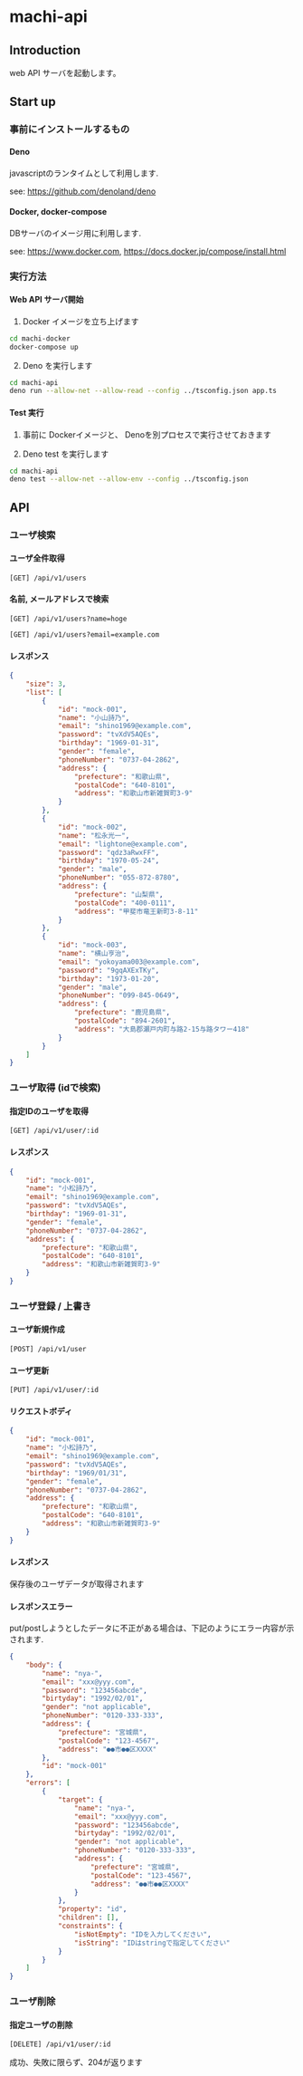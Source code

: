 # machi-api

## Introduction

web API サーバを起動します。

## Start up

### 事前にインストールするもの

#### Deno

javascriptのランタイムとして利用します.

see: <https://github.com/denoland/deno>

#### Docker, docker-compose

DBサーバのイメージ用に利用します.

see: <https://www.docker.com>, <https://docs.docker.jp/compose/install.html>

### 実行方法

#### Web API サーバ開始

1. Docker イメージを立ち上げます

```sh
cd machi-docker
docker-compose up
```

2. Deno を実行します

```sh
cd machi-api
deno run --allow-net --allow-read --config ../tsconfig.json app.ts
```

#### Test 実行

1. 事前に Dockerイメージと、 Denoを別プロセスで実行させておきます

2. Deno test を実行します

```sh
cd machi-api
deno test --allow-net --allow-env --config ../tsconfig.json
```

## API

### ユーザ検索

#### ユーザ全件取得

```plain
[GET] /api/v1/users
```

#### 名前, メールアドレスで検索

```plain
[GET] /api/v1/users?name=hoge

[GET] /api/v1/users?email=example.com
```

#### レスポンス

```json
{
    "size": 3,
    "list": [
        {
            "id": "mock-001",
            "name": "小山詩乃",
            "email": "shino1969@example.com",
            "password": "tvXdV5AQEs",
            "birthday": "1969-01-31",
            "gender": "female",
            "phoneNumber": "0737-04-2862",
            "address": {
                "prefecture": "和歌山県",
                "postalCode": "640-8101",
                "address": "和歌山市新雑賀町3-9"
            }
        },
        {
            "id": "mock-002",
            "name": "松永光一",
            "email": "lightone@example.com",
            "password": "qdz3aRwxFF",
            "birthday": "1970-05-24",
            "gender": "male",
            "phoneNumber": "055-872-8780",
            "address": {
                "prefecture": "山梨県",
                "postalCode": "400-0111",
                "address": "甲斐市竜王新町3-8-11"
            }
        },
        {
            "id": "mock-003",
            "name": "横山亨治",
            "email": "yokoyama003@example.com",
            "password": "9gqAXExTKy",
            "birthday": "1973-01-20",
            "gender": "male",
            "phoneNumber": "099-845-0649",
            "address": {
                "prefecture": "鹿児島県",
                "postalCode": "894-2601",
                "address": "大島郡瀬戸内町与路2-15与路タワー418"
            }
        }
    ]
}
```

### ユーザ取得 (idで検索)

#### 指定IDのユーザを取得

```plain
[GET] /api/v1/user/:id
```

#### レスポンス

```json
{
    "id": "mock-001",
    "name": "小松詩乃",
    "email": "shino1969@example.com",
    "password": "tvXdV5AQEs",
    "birthday": "1969-01-31",
    "gender": "female",
    "phoneNumber": "0737-04-2862",
    "address": {
        "prefecture": "和歌山県",
        "postalCode": "640-8101",
        "address": "和歌山市新雑賀町3-9"
    }
}
```

### ユーザ登録 / 上書き

#### ユーザ新規作成

```plain
[POST] /api/v1/user
```

#### ユーザ更新

```plain
[PUT] /api/v1/user/:id
```

#### リクエストボディ

```json
{
    "id": "mock-001",
    "name": "小松詩乃",
    "email": "shino1969@example.com",
    "password": "tvXdV5AQEs",
    "birthday": "1969/01/31",
    "gender": "female",
    "phoneNumber": "0737-04-2862",
    "address": {
        "prefecture": "和歌山県",
        "postalCode": "640-8101",
        "address": "和歌山市新雑賀町3-9"
    }
}
```

#### レスポンス

保存後のユーザデータが取得されます

#### レスポンスエラー

put/postしようとしたデータに不正がある場合は、下記のようにエラー内容が示されます.

```json
{
    "body": {
        "name": "nya-",
        "email": "xxx@yyy.com",
        "password": "123456abcde",
        "birtyday": "1992/02/01",
        "gender": "not applicable",
        "phoneNumber": "0120-333-333",
        "address": {
            "prefecture": "宮城県",
            "postalCode": "123-4567",
            "address": "●●市●●区XXXX"
        },
        "id": "mock-001"
    },
    "errors": [
        {
            "target": {
                "name": "nya-",
                "email": "xxx@yyy.com",
                "password": "123456abcde",
                "birtyday": "1992/02/01",
                "gender": "not applicable",
                "phoneNumber": "0120-333-333",
                "address": {
                    "prefecture": "宮城県",
                    "postalCode": "123-4567",
                    "address": "●●市●●区XXXX"
                }
            },
            "property": "id",
            "children": [],
            "constraints": {
                "isNotEmpty": "IDを入力してください",
                "isString": "IDはstringで指定してください"
            }
        }
    ]
}
```

### ユーザ削除

#### 指定ユーザの削除

```plain
[DELETE] /api/v1/user/:id
```

成功、失敗に限らず、204が返ります

